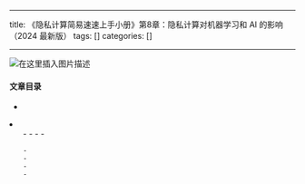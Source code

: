 
--- 
title:  《隐私计算简易速速上手小册》第8章：隐私计算对机器学习和 AI 的影响（2024 最新版） 
tags: []
categories: [] 

---
<img src="https://img-blog.csdnimg.cn/direct/60eb7120b5bb4abfa82fe56193141100.png#pic_center" alt="在这里插入图片描述">



#### 文章目录

  - 
  <li>
   <ul>
    - 
    - 
    - 
    - 
   
    - 
    - 
    - 
    - 
   